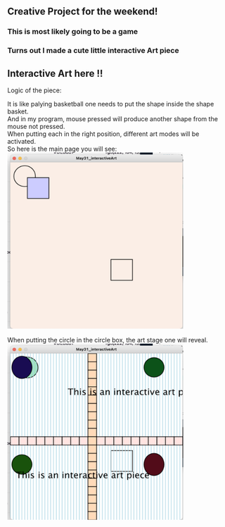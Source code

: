 ## Creative Project for the weekend!
### This is most likely going to be a game 
### Turns out I made a cute little interactive Art piece

## Interactive Art here !!

Logic of the piece:

It is like palying basketball one needs to put the shape inside the shape basket.  
And in my program, mouse pressed will produce another shape from the mouse not pressed.  
When putting each in the right position, different art modes will be activated.  
So here is the main page you will see:  
<img src="https://github.com/FairyyGenie/introToIM/blob/main/May31/artmain.png" width="400" height="400">

When putting the circle in the circle box, the art stage one will reveal.  
<img src="https://github.com/FairyyGenie/introToIM/blob/main/May31/artmode2.png" width="400" height="400">



